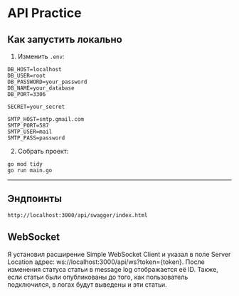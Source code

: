 # API Practice

## Как запустить локально

1. Изменить `.env`:

```
DB_HOST=localhost
DB_USER=root
DB_PASSWORD=your_password
DB_NAME=your_database
DB_PORT=3306

SECRET=your_secret

SMTP_HOST=smtp.gmail.com
SMTP_PORT=587
SMTP_USER=mail
SMTP_PASS=password

```


2. Собрать проект:

```
go mod tidy
go run main.go
```

---

## Эндпоинты

```
http://localhost:3000/api/swagger/index.html
```

## WebSocket

Я установил расширение Simple WebSocket Client и указал в поле Server Location адрес:
ws://localhost:3000/api/ws?token={token}.
После изменения статуса статьи в message log отображается её ID.
Также, если статьи были опубликованы до того, как пользователь подключился,
в логах будут выведены и эти статьи.
